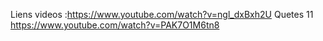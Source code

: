 Liens videos :https://www.youtube.com/watch?v=ngl_dxBxh2U
Quetes 11 https://www.youtube.com/watch?v=PAK7O1M6tn8
